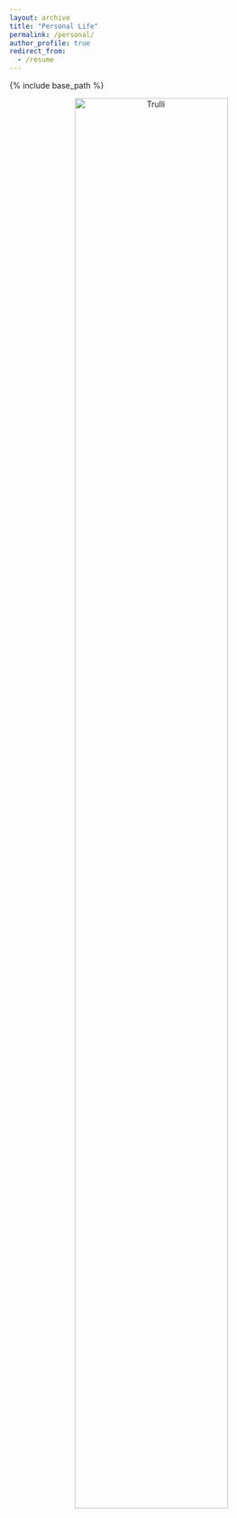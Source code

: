 ```yaml
---
layout: archive
title: "Personal Life"
permalink: /personal/
author_profile: true
redirect_from:
  - /resume
---
```


{% include base_path %}



<figure>
    <center><img src="https://keli97.github.io/files/ubicomp22.JPG" alt="Trulli" style="width:80%" class="center"></center>
</figure>
